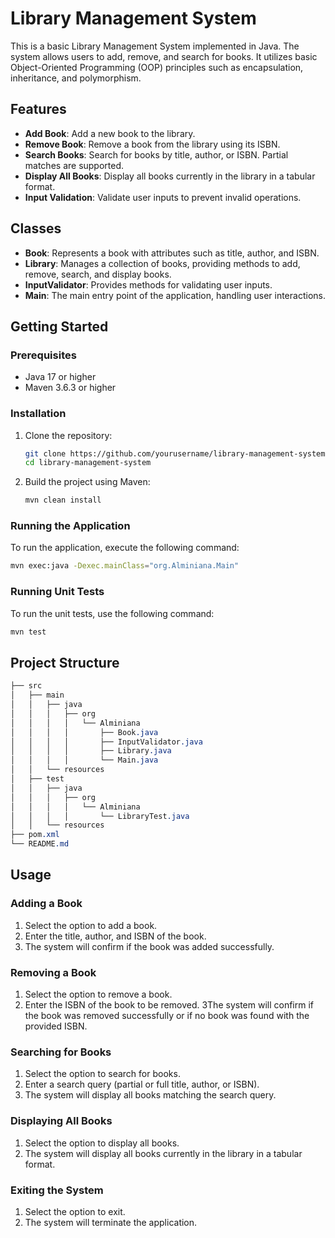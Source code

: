# Library Management System

This is a basic Library Management System implemented in Java. The system allows users to add, remove, and search for books. It utilizes basic Object-Oriented Programming (OOP) principles such as encapsulation, inheritance, and polymorphism.

## Features

- **Add Book**: Add a new book to the library.
- **Remove Book**: Remove a book from the library using its ISBN.
- **Search Books**: Search for books by title, author, or ISBN. Partial matches are supported.
- **Display All Books**: Display all books currently in the library in a tabular format.
- **Input Validation**: Validate user inputs to prevent invalid operations.

## Classes

- **Book**: Represents a book with attributes such as title, author, and ISBN.
- **Library**: Manages a collection of books, providing methods to add, remove, search, and display books.
- **InputValidator**: Provides methods for validating user inputs.
- **Main**: The main entry point of the application, handling user interactions.

## Getting Started

### Prerequisites

- Java 17 or higher
- Maven 3.6.3 or higher

### Installation

1. Clone the repository:

   ```sh
   git clone https://github.com/yourusername/library-management-system.git
   cd library-management-system
   
2. Build the project using Maven:

   ```sh
   mvn clean install

### Running the Application

To run the application, execute the following command:

   ```sh
   mvn exec:java -Dexec.mainClass="org.Alminiana.Main"
   ```

### Running Unit Tests

To run the unit tests, use the following command:

   ```sh
   mvn test
   ```

## Project Structure
```css
├── src
│   ├── main
│   │   ├── java
│   │   │   ├── org
│   │   │   │   └── Alminiana
│   │   │   │       ├── Book.java
│   │   │   │       ├── InputValidator.java
│   │   │   │       ├── Library.java
│   │   │   │       └── Main.java
│   │   └── resources
│   ├── test
│   │   ├── java
│   │   │   ├── org
│   │   │   │   └── Alminiana
│   │   │   │       └── LibraryTest.java
│   │   └── resources
├── pom.xml
└── README.md
```
## Usage
### Adding a Book
1. Select the option to add a book. 
2. Enter the title, author, and ISBN of the book. 
3. The system will confirm if the book was added successfully. 
### Removing a Book 
1. Select the option to remove a book. 
2. Enter the ISBN of the book to be removed. 
3The system will confirm if the book was removed successfully or if no book was found with the provided ISBN. 
### Searching for Books 
1. Select the option to search for books. 
2. Enter a search query (partial or full title, author, or ISBN). 
3. The system will display all books matching the search query. 
### Displaying All Books 
1. Select the option to display all books. 
2. The system will display all books currently in the library in a tabular format. 
### Exiting the System 
1. Select the option to exit. 
2. The system will terminate the application.

